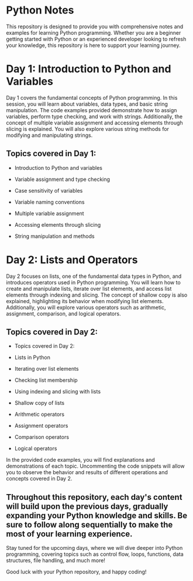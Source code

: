 # Python Notes
This repository is designed to provide you with comprehensive notes and examples for learning Python programming. Whether you are a beginner getting started with Python or an experienced developer looking to refresh your knowledge, this repository is here to support your learning journey.

# Day 1: Introduction to Python and Variables
Day 1 covers the fundamental concepts of Python programming. In this session, you will learn about variables, data types, and basic string manipulation. The code examples provided demonstrate how to assign variables, perform type checking, and work with strings. Additionally, the concept of multiple variable assignment and accessing elements through slicing is explained. You will also explore various string methods for modifying and manipulating strings.

## Topics covered in Day 1:

- Introduction to Python and variables
* Variable assignment and type checking
+ Case sensitivity of variables
- Variable naming conventions
* Multiple variable assignment
+ Accessing elements through slicing
- String manipulation and methods

# Day 2: Lists and Operators
Day 2 focuses on lists, one of the fundamental data types in Python, and introduces operators used in Python programming. You will learn how to create and manipulate lists, iterate over list elements, and access list elements through indexing and slicing. The concept of shallow copy is also explained, highlighting its behavior when modifying list elements. Additionally, you will explore various operators such as arithmetic, assignment, comparison, and logical operators.
## Topics covered in Day 2:

- Topics covered in Day 2:
* Lists in Python
+ Iterating over list elements
- Checking list membership
* Using indexing and slicing with lists
+ Shallow copy of lists
- Arithmetic operators
* Assignment operators
+ Comparison operators
- Logical operators

In the provided code examples, you will find explanations and demonstrations of each topic. Uncommenting the code snippets will allow you to observe the behavior and results of different operations and concepts covered in Day 2.

## Throughout this repository, each day's content will build upon the previous days, gradually expanding your Python knowledge and skills. Be sure to follow along sequentially to make the most of your learning experience.

Stay tuned for the upcoming days, where we will dive deeper into Python programming, covering topics such as control flow, loops, functions, data structures, file handling, and much more!

Good luck with your Python repository, and happy coding!
